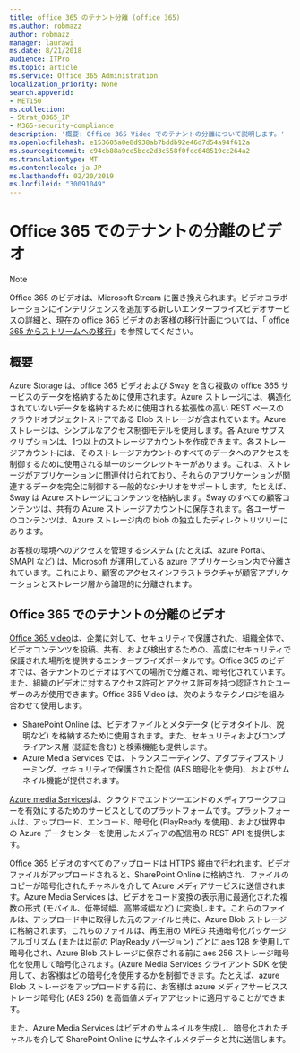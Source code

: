 ```yaml
---
title: office 365 のテナント分離 (office 365)
ms.author: robmazz
author: robmazz
manager: laurawi
ms.date: 8/21/2018
audience: ITPro
ms.topic: article
ms.service: Office 365 Administration
localization_priority: None
search.appverid:
- MET150
ms.collection:
- Strat_O365_IP
- M365-security-compliance
description: '概要: Office 365 Video でのテナントの分離について説明します。'
ms.openlocfilehash: e153605a0e8d938ab7bddb92e46d7d54a94f612a
ms.sourcegitcommit: c94cb88a9ce5bcc2d3c558f0fcc648519cc264a2
ms.translationtype: MT
ms.contentlocale: ja-JP
ms.lasthandoff: 02/20/2019
ms.locfileid: "30091049"
---
```

# <a name="tenant-isolation-in-office-365-video"></a>Office 365 でのテナントの分離のビデオ

> [!NOTE]
> Office 365 のビデオは、Microsoft Stream に置き換えられます。ビデオコラボレーションにインテリジェンスを追加する新しいエンタープライズビデオサービスの詳細と、現在の office 365 ビデオのお客様の移行計画については、「 [office 365 からストリームへの移行](https://docs.microsoft.com/stream/)」を参照してください。

## <a name="introduction"></a>概要
Azure Storage は、office 365 ビデオおよび Sway を含む複数の office 365 サービスのデータを格納するために使用されます。Azure ストレージには、構造化されていないデータを格納するために使用される拡張性の高い REST ベースのクラウドオブジェクトストアである Blob ストレージが含まれています。Azure ストレージは、シンプルなアクセス制御モデルを使用します。各 Azure サブスクリプションは、1つ以上のストレージアカウントを作成できます。各ストレージアカウントには、そのストレージアカウントのすべてのデータへのアクセスを制御するために使用される単一のシークレットキーがあります。これは、ストレージがアプリケーションに関連付けられており、それらのアプリケーションが関連するデータを完全に制御する一般的なシナリオをサポートします。たとえば、Sway は Azure ストレージにコンテンツを格納します。Sway のすべての顧客コンテンツは、共有の Azure ストレージアカウントに保存されます。各ユーザーのコンテンツは、Azure ストレージ内の blob の独立したディレクトリツリーにあります。

お客様の環境へのアクセスを管理するシステム (たとえば、azure Portal、SMAPI など) は、Microsoft が運用している azure アプリケーション内で分離されています。これにより、顧客のアクセスインフラストラクチャが顧客アプリケーションとストレージ層から論理的に分離されます。

## <a name="tenant-isolation-in-office-365-video"></a>Office 365 でのテナントの分離のビデオ
[Office 365 video](https://support.office.com/article/Meet-Office-365-Video-ca1cc1a9-a615-46e1-b6a3-40dbd99939a6)は、企業に対して、セキュリティで保護された、組織全体で、ビデオコンテンツを投稿、共有、および検出するための、高度にセキュリティで保護された場所を提供するエンタープライズポータルです。Office 365 のビデオでは、各テナントのビデオはすべての場所で分離され、暗号化されています。また、組織のビデオに対するアクセス許可とアクセス許可を持つ認証されたユーザーのみが使用できます。Office 365 Video は、次のようなテクノロジを組み合わせて使用します。
- SharePoint Online は、ビデオファイルとメタデータ (ビデオタイトル、説明など) を格納するために使用されます。また、セキュリティおよびコンプライアンス層 (認証を含む) と検索機能も提供します。
- Azure Media Services では、トランスコーディング、アダプティブストリーミング、セキュリティで保護された配信 (AES 暗号化を使用)、およびサムネイル機能が提供されます。

[Azure media Services](https://azure.microsoft.com/services/media-services/)は、クラウドでエンドツーエンドのメディアワークフローを有効にするためのサービスとしてのプラットフォームです。プラットフォームは、アップロード、エンコード、暗号化 (PlayReady を使用)、および世界中の Azure データセンターを使用したメディアの配信用の REST API を提供します。

Office 365 ビデオのすべてのアップロードは HTTPS 経由で行われます。ビデオファイルがアップロードされると、SharePoint Online に格納され、ファイルのコピーが暗号化されたチャネルを介して Azure メディアサービスに送信されます。Azure Media Services は、ビデオをコード変換の表示用に最適化された複数の形式 (モバイル、低帯域幅、高帯域幅など) に変換します。これらのファイルは、アップロード中に取得した元のファイルと共に、Azure Blob ストレージに格納されます。これらのファイルは、再生用の MPEG 共通暗号化パッケージアルゴリズム (または以前の PlayReady バージョン) ごとに aes 128 を使用して暗号化され、Azure Blob ストレージに保存される前に aes 256 ストレージ暗号化を使用して暗号化されます。(Azure Media Services クライアント SDK を使用して、お客様はどの暗号化を使用するかを制御できます。たとえば、azure Blob ストレージをアップロードする前に、お客様は azure メディアサービスストレージ暗号化 (AES 256) を高価値メディアアセットに適用することができます。

また、Azure Media Services はビデオのサムネイルを生成し、暗号化されたチャネルを介して SharePoint Online にサムネイルメタデータと共に送信します。
